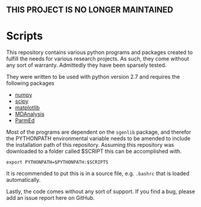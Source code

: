 THIS PROJECT IS NO LONGER MAINTAINED
------------

Scripts
=======

This repository contains various python programs and packages created to fulfill the needs for various research projects. As such, they come without any sort of warranty. Admittedly they have been sparsely tested.

They were written to be used with python version 2.7 and requires the following packages
* [numpy](http://www.numpy.org/)
* [scipy](http://www.scipy.org/)
* [matplotlib](http://www.matplotlib.org/)
* [MDAnalysis](http://www.mdanalysis.org/)
* [ParmEd](https://github.com/ParmEd/ParmEd)

Most of the programs are dependent on the `sgenlib` package, and therefor the PYTHONPATH environmental variable needs to be amended to include the installation path of this repository. Assuming this repository was downloaded to a folder called $SCRIPT this can be accomplished with.

```
export PYTHONPATH=$PYTHONPATH:$SCRIPTS
```

It is recommended to put this is in a source file, e.g. `.bashrc` that is loaded automatically.

Lastly, the code comes without any sort of support. If you find a bug, please add an issue report here on GitHub.
